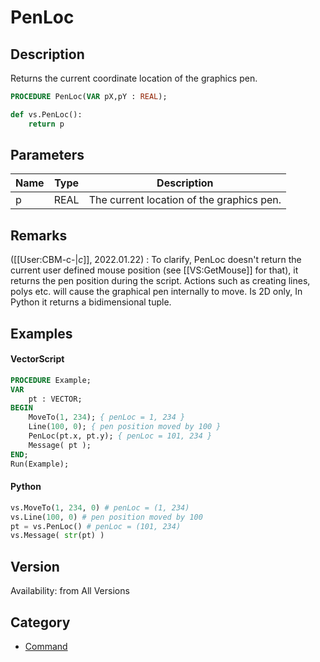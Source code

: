 # PenLoc

## Description
Returns the current coordinate location of the graphics pen.

```pascal
PROCEDURE PenLoc(VAR pX,pY : REAL);
```

```python
def vs.PenLoc():
    return p
```

## Parameters
|Name|Type|Description|
|---|---|---|
|p|REAL|The current location of the graphics pen.|

## Remarks
([[User:CBM-c-|_c_]], 2022.01.22) : To clarify, PenLoc doesn't return the current user defined mouse position (see [[VS:GetMouse]] for that), it returns the pen position during the script. Actions such as creating lines, polys etc. will cause the graphical pen internally to move. Is 2D only, In Python it returns a bidimensional tuple.

## Examples
#### VectorScript ####
```pascal
PROCEDURE Example;
VAR
    pt : VECTOR;
BEGIN
    MoveTo(1, 234); { penLoc = 1, 234 }
    Line(100, 0); { pen position moved by 100 }
    PenLoc(pt.x, pt.y); { penLoc = 101, 234 }
    Message( pt );
END;
Run(Example);
```
#### Python ####
```python
vs.MoveTo(1, 234, 0) # penLoc = (1, 234)
vs.Line(100, 0) # pen position moved by 100
pt = vs.PenLoc() # penLoc = (101, 234)
vs.Message( str(pt) )
```

## Version
Availability: from All Versions

## Category
* [Command](../Categories/Command.md)
